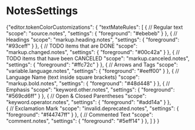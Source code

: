 # NotesSettings


{"editor.tokenColorCustomizations": {
    "textMateRules": [
        {
            // Regular text
            "scope": "source.notes",
            "settings": {
                "foreground": "#ebebeb"
            }
        },
        {
            // Headings
            "scope": "markup.heading.notes",
            "settings": {
                "foreground": "#93ceff"
            }
        },
        {
            // TODO items that are DONE
            "scope": "markup.changed.notes",
            "settings": {
                "foreground": "#00c42a"
            }
        },
        {
            // TODO items that have been CANCELED
            "scope": "markup.canceled.notes",
            "settings": {
                "foreground": "#ffc72c"
            }
        },
        {
            // Arrows and Tags
            "scope": "variable.language.notes",
            "settings": {
                "foreground": "#eeff00"
            }
        },
        {
            // Language Name (text inside square brackets)
            "scope": "markup.bold.notes",
            "settings": {
                "foreground": "#48d448"
            }
        },
        {
            // Emphasis
            "scope": "keyword.other.notes",
            "settings": {
                "foreground": "#569cd6ff"
            }
        },
        {
            // Open & Closed Parentheses
            "scope": "keyword.operator.notes",
            "settings": {
                "foreground": "#add14a"
            }
        },        
        {
            // Exclamation Mark
            "scope": "invalid.deprecated.notes",
            "settings": {
                "foreground": "#f44747ff"
            }
        },
        {
            // Commented Text
            "scope": "comment.notes",
            "settings": {
                "foreground": "#5eff14"
            }
        },
    ]
  }
}